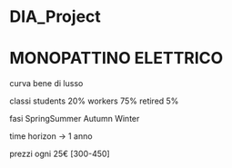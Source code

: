 # DIA_Project

# MONOPATTINO ELETTRICO

curva bene di lusso

classi 
	students 20%
	workers 75%
	retired 5%

fasi 
	SpringSummer
	Autumn
	Winter

time horizon -> 1 anno

prezzi ogni 25€ [300-450]
